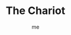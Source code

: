 ---
# basics
title     		 : "The Chariot"
token					 : 'major-07'
card_type			 : '' # major, minor, court
layout				 : "tarot-card"
author    		 : 'me'
one_liner 		 : "Advancement, victory, triumph, success"
images				 : ['/assets/images/tarot/rws/rw-major-07.jpg']
keywords			 : ['advancement', 'victory', 'triumph', 'success']
url						 : 'tarot/cards/major-07'
aliases				 : ['chariot', 'the-chariot']

meaning_light  : "Breaking through barriers. Moving forward with confidence and authority. Reaching the pinnacle of success. Basking in the glory of achievement. Guiding an effort to total victory. Establishing yourself as a worthy leader."

meaning_shadow : "Resting on laurels. Riding roughshod over the feelings or expectations of others. Focusing more on past successes than future opportunities. Failing to rein in impulsive behavior."

# more detail
correspondence_suit 				: ""
correspondence_archetype 		: "The Victorious Hero"
correspondence_hebrew 			: "Cheth/Fence/8"
correspondence_element 			: ""
correspondence_planet 			: ""
correspondence_astrological : "Cancer"
correspondence_mystical 		: "Odysseus. Jason. The search for the Holy Grail. Christ’s triumphal entry into Jerusalem."
correspondence_story 				: "With an eye toward solving the story’s central problem, the main character commits to a quest, usually at the end of the first act."

advice_relationships 	 : "Moving forward to mutual victory requires trust and cooperation. If you have this already, depend on it during an upcoming challenge. If you lack it, consider what choices have prevented forming this kind of bond. Don’t rest on your laurels; successful romance is an ongoing commitment."

advice_work 					 : "What do you need to move forward? Now is the time to summon resources and plan for future success. Past successes might not be an indicator of current value. Remember that employers tend to ask “What have you done for me lately?” Work accordingly."

advice_spirituality 	 : "Celebrate spiritual achievement, but be aware that a sense of having arrived can be the first step toward disastrous vanity. The goal is not to be a guru, but to achieve balance and stability. As you make progress, extend a helping hand to others who still await their chariot moment."

advice_personal_growth : "Reaching a new plane of maturity is exciting, so some celebration is in order. Every ending, though, is a new beginning; keep an eye fixed on further growth. Having reached the limits of mundane success, it’s time to work on deeper transformation."

advice_fortune_telling : "Victory is a certainty. Move ahead with all plans. Beware the jealousy of others."

questions	: ["What mystery must be solved in order to start moving forward?", "How might your situation change if you commanded unlimited creative energy?", "To what extent have I arrived? What will my next challenge be?", "How can I use past achievements to their best advantage?", "What would the criteria for real and meaningful success be?"]

# referenced in the symbols.toml data file
symbols	  : ['7', 'canopy', 'sphynx', 'wands', 'lingam-yoni-shield']

# metadata
suppress_topnav : true
related_cards 	: []

---